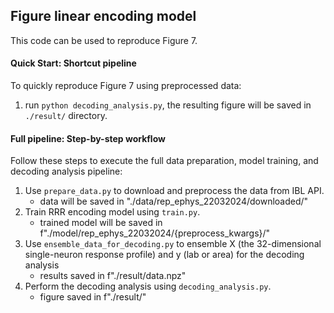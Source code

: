 ## Figure linear encoding model
This code can be used to reproduce Figure 7.


#### Quick Start: Shortcut pipeline 
To quickly reproduce Figure 7 using preprocessed data:
1. run `python decoding_analysis.py`, the resulting figure will be saved in `./result/` directory. 

#### Full pipeline: Step-by-step workflow
Follow these steps to execute the full data preparation, model training, and decoding analysis pipeline:
1. Use `prepare_data.py` to download and preprocess the data from IBL API.
    - data will be saved in "./data/rep_ephys_22032024/downloaded/"
2. Train RRR encoding model using `train.py`.
    - trained model will be saved in f"./model/rep_ephys_22032024/{preprocess_kwargs}/"
3. Use `ensemble_data_for_decoding.py` to ensemble X (the 32-dimensional single-neuron response profile) and y (lab or area) for the decoding analysis
    - results saved in f"./result/data.npz"
4. Perform the decoding analysis using `decoding_analysis.py`.
    - figure saved in f"./result/"
